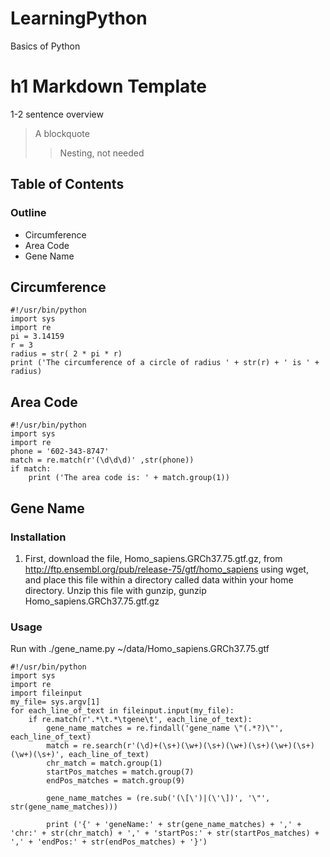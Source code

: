 # LearningPython
Basics of Python
# h1 Markdown Template
1-2 sentence overview
> A blockquote
>> Nesting, not needed
## Table of Contents
### Outline
+ Circumference
+ Area Code
+ Gene Name
## Circumference
```
#!/usr/bin/python
import sys
import re
pi = 3.14159
r = 3
radius = str( 2 * pi * r)
print ('The circumference of a circle of radius ' + str(r) + ' is ' + radius)
```
## Area Code
```
#!/usr/bin/python
import sys
import re
phone = '602-343-8747'
match = re.match(r'(\d\d\d)' ,str(phone))
if match:
    print ('The area code is: ' + match.group(1))
```
## Gene Name
### Installation
1. First, download the file, Homo_sapiens.GRCh37.75.gtf.gz, from http://ftp.ensembl.org/pub/release-75/gtf/homo_sapiens using wget, and place this file within a directory called data within your home directory. Unzip this file with gunzip, gunzip Homo_sapiens.GRCh37.75.gtf.gz
### Usage
Run with ./gene_name.py ~/data/Homo_sapiens.GRCh37.75.gtf

```
#!/usr/bin/python
import sys 
import re
import fileinput
my_file= sys.argv[1]
for each_line_of_text in fileinput.input(my_file):
    if re.match(r'.*\t.*\tgene\t', each_line_of_text):
        gene_name_matches = re.findall('gene_name \"(.*?)\"', each_line_of_text)
        match = re.search(r'(\d)+(\s+)(\w+)(\s+)(\w+)(\s+)(\w+)(\s+)(\w+)(\s+)', each_line_of_text)
        chr_match = match.group(1)
        startPos_matches = match.group(7)
        endPos_matches = match.group(9)

        gene_name_matches = (re.sub('(\[\')|(\'\])', '\"', str(gene_name_matches)))

        print ('{' + 'geneName:' + str(gene_name_matches) + ',' + 'chr:' + str(chr_match) + ',' + 'startPos:' + str(startPos_matches) + ',' + 'endPos:' + str(endPos_matches) + '}')
```

